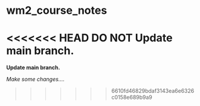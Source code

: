 # wm2_course_notes

<<<<<<< HEAD
<strong>DO NOT Update main branch.</strong>
=======
<strong>Update main branch.</strong>

<em>Make some changes....</em>
>>>>>>> 6610fd46829bdaf3143ea6e6326c0158e689b9a9
